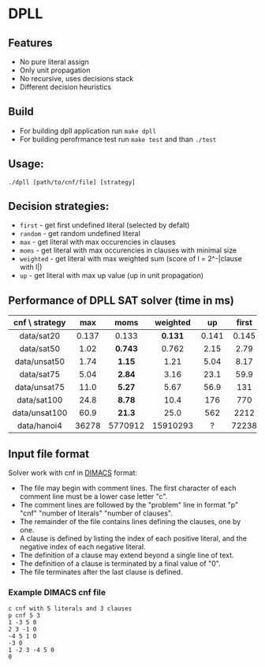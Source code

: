 # DPLL
## Features
* No pure literal assign
* Only unit propagation
* No recursive, uses decisions stack
* Different decision heuristics

## Build
* For building dpll application run `make dpll`
* For building perofrmance test run `make test` and than `./test`

## Usage:
`./dpll [path/to/cnf/file] [strategy]`

## Decision strategies:
* `first` - get first undefined literal (selected by defalt)
* `random` - get random undefined literal
* `max` - get literal with max occurencies in clauses
* `moms` - get literal with max occurencies in clauses with minimal size
* `weighted` - get literal with max weighted sum (score of l = 2^-|clause with l|)
* `up` - get literal with max up value (up in unit propagation)


## Performance of DPLL SAT solver (time in ms)
|  cnf \ strategy |     max |    moms |weighted |      up |   first |  random |
|        :-:      |     :-: |     :-: |     :-: |     :-: |     :-: |     :-: |
|      data/sat20 |   0.137 |   0.133 |   **0.131** |   0.141 |   0.145 |    0.142 |
|      data/sat50 |    1.02 | **0.743** |    0.762 |    2.15 |    2.79 |     3.34 |
|    data/unsat50 |    1.74 |  **1.15** |    1.21 |    5.04 |    8.17 |     8.7 |
|      data/sat75 |    5.04 |  **2.84** |    3.16 |    23.1 |    59.9 |    55.7 |
|    data/unsat75 |    11.0 |  **5.27** |    5.67 |    56.9 |     131 |     150 |
|     data/sat100 |    24.8 |  **8.78** |    10.4 |     176 |     770 |     837 |
|   data/unsat100 |    60.9 |  **21.3** |    25.0 |     562 | 2212 | 2431 |
|     data/hanoi4 |   36278 | 5770912 | 15910293 |       ? |   72238 | 84937 |


## Input file format
Solver work with cnf in <a href="https://people.sc.fsu.edu/~jburkardt/data/cnf/cnf.html">DIMACS</a> format:

* The file may begin with comment lines. The first character of each comment line must be a lower case letter "c".
* The comment lines are followed by the "problem" line in format "p" "cnf" "number of literals" "number of clauses".
* The remainder of the file contains lines defining the clauses, one by one.
* A clause is defined by listing the index of each positive literal, and the negative index of each negative literal.
* The definition of a clause may extend beyond a single line of text.
* The definition of a clause is terminated by a final value of "0".
* The file terminates after the last clause is defined.

### Example DIMACS cnf file
```
c cnf with 5 literals and 3 clauses
p cnf 5 3
1 -3 5 0
2 3 -1 0
-4 5 1 0
-3 0
1 -2 3 -4 5 0
0
```
